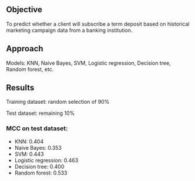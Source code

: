 ## Objective
To predict whether a client will subscribe a term deposit based on historical marketing campaign data from a banking institution.

## Approach
Models: KNN, Naive Bayes, SVM, Logistic regression, Decision tree, Random forest, etc.

## Results 
Training dataset: random selection of 90%

Test dataset: remaining 10%

### MCC on test dataset:
- KNN: 0.404
- Naive Bayes: 0.353
- SVM: 0.443
- Logistic regression: 0.463
- Decision tree: 0.400
- Random forest: 0.533
